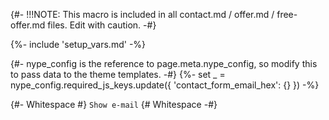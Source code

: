 {#- 
    !!!NOTE: This macro is included in all contact.md / offer.md / free-offer.md files. Edit with caution. 
-#}

{%- include 'setup_vars.md' -%}

{#- nype_config is the reference to page.meta.nype_config, so modify this to pass data to the theme templates. -#}
{%- set _ = nype_config.required_js_keys.update({ 'contact_form_email_hex': {} }) -%}

{#- Whitespace #} <span class="nype-code-button nype-show-email">`Show e-mail`</span> {# Whitespace -#}